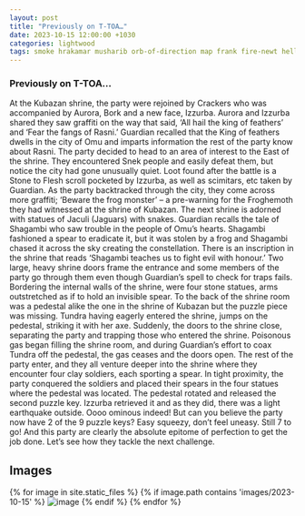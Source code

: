 ```yaml
---
layout: post
title: "Previously on T-TOA…"
date: 2023-10-15 12:00:00 +1030
categories: lightwood
tags: smoke hrakamar musharib orb-of-direction map frank fire-newt hellhound gremlin
---
```

### Previously on T-TOA…
At the Kubazan shrine, the party were rejoined by Crackers who was accompanied by Aurora, Bork and a new face, Izzurba. Aurora and Izzurba shared they saw graffiti on the way that said, ‘All hail the king of feathers’ and ‘Fear the fangs of Rasni.’ Guardian recalled that the King of feathers dwells in the city of Omu and imparts information the rest of the party know about Rasni. The party decided to head to an area of interest to the East of the shrine. They encountered Snek people and easily defeat them, but notice the city had gone unusually quiet. Loot found after the battle is a Stone to Flesh scroll pocketed by Izzurba, as well as scimitars, etc taken by Guardian. As the party backtracked through the city, they come across more graffiti; ‘Beware the frog monster’ – a pre-warning for the Froghemoth they had witnessed at the shrine of Kubazan. The next shrine is adorned with statues of Jaculi (Jaguars) with snakes. Guardian recalls the tale of Shagambi who saw trouble in the people of Omu’s hearts. Shagambi fashioned a spear to eradicate it, but it was stolen by a frog and Shagambi chased it across the sky creating the constellation. There is an inscription in the shrine that reads ‘Shagambi teaches us to fight evil with honour.’ Two large, heavy shrine doors frame the entrance and some members of the party go through them even though Guardian’s spell to check for traps fails. Bordering the internal walls of the shrine, were four stone statues, arms outstretched as if to hold an invisible spear. To the back of the shrine room was a pedestal alike the one in the shrine of Kubazan but the puzzle piece was missing. Tundra having eagerly entered the shrine, jumps on the pedestal, striking it with her axe. Suddenly, the doors to the shrine close, separating the party and trapping those who entered the shrine. Poisonous gas began filling the shrine room, and during Guardian’s effort to coax Tundra off the pedestal, the gas ceases and the doors open. The rest of the party enter, and they all venture deeper into the shrine where they encounter four clay soldiers, each sporting a spear. In tight proximity, the party conquered the soldiers and placed their spears in the four statues where the pedestal was located. The pedestal rotated and released the second puzzle key. Izzurba retrieved it and as they did, there was a light earthquake outside. Oooo ominous indeed! But can you believe the party now have 2 of the 9 puzzle keys? Easy squeezy, don’t feel uneasy. Still 7 to go! And this party are clearly the absolute epitome of perfection to get the job done. Let’s see how they tackle the next challenge.

## Images
{% for image in site.static_files %}
{% if image.path contains 'images/2023-10-15' %}
<img src="{{image.path}}" alt="image" />
{% endif %}
{% endfor %}
